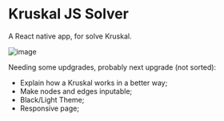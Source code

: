 # Kruskal JS Solver

A React native app, for solve Kruskal.

![image](https://user-images.githubusercontent.com/51674001/114841282-83f84400-9d8c-11eb-8464-d24437c41ef5.png)



Needing some updgrades, probably next upgrade (not sorted): 

- Explain how a Kruskal works in a better way;
- Make nodes and edges inputable;
- Black/Light Theme;
- Responsive page;
